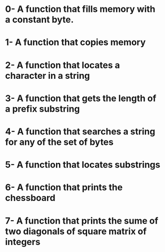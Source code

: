 # 0- A function that fills memory with a constant byte.
# 1- A function that copies memory
# 2- A function that locates a character in a string
# 3- A function that gets the length of a prefix substring
# 4- A function that searches a string for any of the set of bytes
# 5- A function that locates substrings
# 6- A function that prints the chessboard
# 7- A function that prints the sume of two diagonals of square matrix of integers
